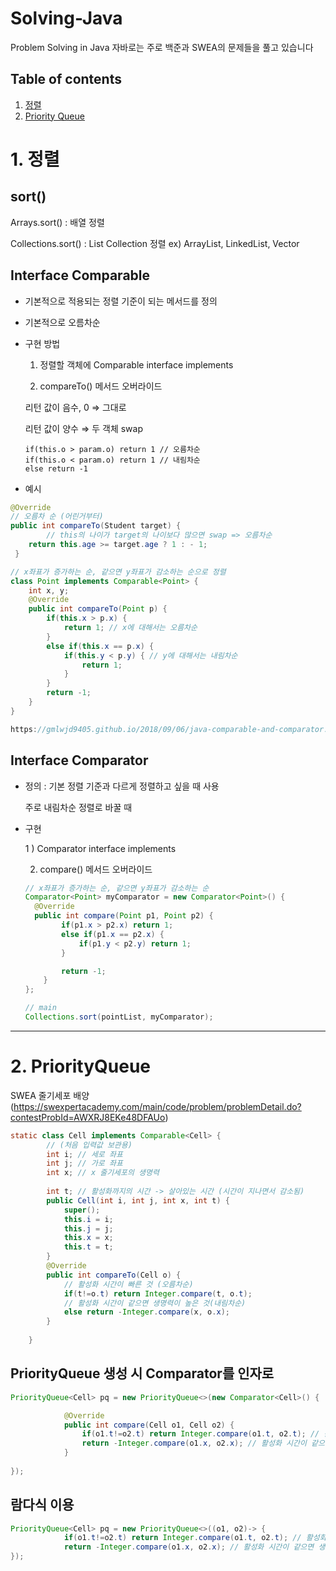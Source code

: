 # Solving-Java
Problem Solving in Java
자바로는 주로 백준과 SWEA의 문제들을 풀고 있습니다  

## Table of contents
1. [정렬](#sort)
2. [Priority Queue](#pq)

# 1. 정렬 <a name="sort"></a>
## sort() 
Arrays.sort() : 배열 정렬

Collections.sort() : List Collection 정렬 ex) ArrayList, LinkedList, Vector

## Interface Comparable

- 기본적으로 적용되는 정렬 기준이 되는 메서드를 정의
- 기본적으로 오름차순
- 구현 방법

    1) 정렬할 객체에 Comparable interface implements 

    2) compareTo() 메서드 오버라이드

     리턴 값이 음수, 0 ⇒ 그대로

    리턴 값이 양수 ⇒ 두 객체 swap

    ```
    if(this.o > param.o) return 1 // 오름차순
    if(this.o < param.o) return 1 // 내림차순
    else return -1
    ```

- 예시

```java
@Override
// 오름차 순 (어린거부터)
public int compareTo(Student target) {
		// this의 나이가 target의 나이보다 많으면 swap => 오름차순
    return this.age >= target.age ? 1 : - 1; 
 }

```

```java
// x좌표가 증가하는 순, 같으면 y좌표가 감소하는 순으로 정렬
class Point implements Comparable<Point> {
    int x, y;
    @Override
    public int compareTo(Point p) {
        if(this.x > p.x) {
            return 1; // x에 대해서는 오름차순
        }
        else if(this.x == p.x) {
            if(this.y < p.y) { // y에 대해서는 내림차순
                return 1;
            }
        }
        return -1;
    }
}

https://gmlwjd9405.github.io/2018/09/06/java-comparable-and-comparator.html
```

## Interface Comparator

- 정의 : 기본 정렬 기준과 다르게 정렬하고 싶을 때 사용

    주로 내림차순 정렬로 바꿀 때

- 구현

    1 ) Comparator interface implements

    2) compare() 메서드 오버라이드

    ```java
    // x좌표가 증가하는 순, 같으면 y좌표가 감소하는 순
    Comparator<Point> myComparator = new Comparator<Point>() {
      @Override
      public int compare(Point p1, Point p2) {
    		if(p1.x > p2.x) return 1;
    		else if(p1.x == p2.x) {
    			if(p1.y < p2.y) return 1;
    		}

    		return -1;
    	}
    };

    // main
    Collections.sort(pointList, myComparator);
    ```
    
***

# 2. PriorityQueue <a name="pq"></a>
SWEA 줄기세포 배양 (https://swexpertacademy.com/main/code/problem/problemDetail.do?contestProbId=AWXRJ8EKe48DFAUo) 

```java
static class Cell implements Comparable<Cell> {
		// (처음 입력값 보관용)
		int i; // 세로 좌표 
		int j; // 가로 좌표 
		int x; // x 줄기세포의 생명력 
		
		int t; // 활성화까지의 시간 -> 살아있는 시간 (시간이 지나면서 감소됨)
		public Cell(int i, int j, int x, int t) {
			super();
			this.i = i;
			this.j = j;
			this.x = x;
			this.t = t;
		}
		@Override
		public int compareTo(Cell o) {
			// 활성화 시간이 빠른 것 (오름차순)
			if(t!=o.t) return Integer.compare(t, o.t); 
			// 활성화 시간이 같으면 생명력이 높은 것(내림차순)
			else return -Integer.compare(x, o.x); 
		}
		
	}
```

## PriorityQueue 생성 시 Comparator를 인자로

```java
PriorityQueue<Cell> pq = new PriorityQueue<>(new Comparator<Cell>() {

			@Override
			public int compare(Cell o1, Cell o2) {
				if(o1.t!=o2.t) return Integer.compare(o1.t, o2.t); // 활성화 시간이 빠른 것 (오름차순)
				return -Integer.compare(o1.x, o2.x); // 활성화 시간이 같으면 생명력이 높은 것(내림차순)
			}
			
});
```

## 람다식 이용

```java
PriorityQueue<Cell> pq = new PriorityQueue<>((o1, o2)-> {
			if(o1.t!=o2.t) return Integer.compare(o1.t, o2.t); // 활성화 시간이 빠른 것 (오름차순)
			return -Integer.compare(o1.x, o2.x); // 활성화 시간이 같으면 생명력이 높은 것(내림차순)
});
```
